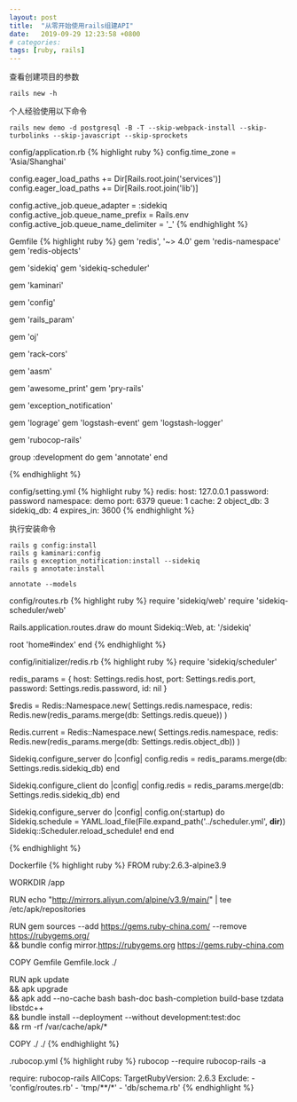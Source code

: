 ```yaml
---
layout: post
title:  "从零开始使用rails组建API"
date:   2019-09-29 12:23:58 +0800
# categories: 
tags: [ruby, rails]
---
```

查看创建项目的参数
```
rails new -h
```

个人经验使用以下命令
```
rails new demo -d postgresql -B -T --skip-webpack-install --skip-turbolinks --skip-javascript --skip-sprockets
```

config/application.rb
{% highlight ruby %}
config.time_zone = 'Asia/Shanghai'

config.eager_load_paths += Dir[Rails.root.join('services')]
config.eager_load_paths += Dir[Rails.root.join('lib')]

config.active_job.queue_adapter = :sidekiq
config.active_job.queue_name_prefix = Rails.env
config.active_job.queue_name_delimiter = '_'
{% endhighlight %}

Gemfile
{% highlight ruby %}
gem 'redis', '~> 4.0'
gem 'redis-namespace'
gem 'redis-objects'

gem 'sidekiq'
gem 'sidekiq-scheduler'

gem 'kaminari'

gem 'config'

gem 'rails_param'

gem 'oj'

gem 'rack-cors'

gem 'aasm'

gem 'awesome_print'
gem 'pry-rails'

gem 'exception_notification'

gem 'lograge'
gem 'logstash-event'
gem 'logstash-logger'

gem 'rubocop-rails'

group :development do
  gem 'annotate'
end

{% endhighlight %}

config/setting.yml
{% highlight ruby %}
redis:
  host: 127.0.0.1
  password: password
  namespace: demo
  port: 6379
  queue: 1
  cache: 2
  object_db: 3
  sidekiq_db: 4
  expires_in: 3600
{% endhighlight %}

执行安装命令
```
rails g config:install
rails g kaminari:config
rails g exception_notification:install --sidekiq
rails g annotate:install

annotate --models
```

config/routes.rb
{% highlight ruby %}
require 'sidekiq/web'
require 'sidekiq-scheduler/web'

Rails.application.routes.draw do
  mount Sidekiq::Web, at: '/sidekiq'

  root 'home#index'
end
{% endhighlight %}

config/initializer/redis.rb
{% highlight ruby %}
require 'sidekiq/scheduler'

redis_params = {
  host: Settings.redis.host,
  port: Settings.redis.port,
  password: Settings.redis.password,
  id: nil
}

$redis = Redis::Namespace.new(
  Settings.redis.namespace,
  redis: Redis.new(redis_params.merge(db: Settings.redis.queue))
)

Redis.current = Redis::Namespace.new(
  Settings.redis.namespace,
  redis: Redis.new(redis_params.merge(db: Settings.redis.object_db))
)

Sidekiq.configure_server do |config|
  config.redis = redis_params.merge(db: Settings.redis.sidekiq_db)
end

Sidekiq.configure_client do |config|
  config.redis = redis_params.merge(db: Settings.redis.sidekiq_db)
end

Sidekiq.configure_server do |config|
  config.on(:startup) do
    Sidekiq.schedule = YAML.load_file(File.expand_path('../scheduler.yml', __dir__))
    Sidekiq::Scheduler.reload_schedule!
  end
end

{% endhighlight %}

Dockerfile
{% highlight ruby %}
FROM ruby:2.6.3-alpine3.9

WORKDIR /app

RUN echo "http://mirrors.aliyun.com/alpine/v3.9/main/" | tee /etc/apk/repositories

RUN gem sources --add https://gems.ruby-china.com/ --remove https://rubygems.org/ \
    && bundle config mirror.https://rubygems.org https://gems.ruby-china.com

COPY Gemfile Gemfile.lock ./

RUN apk update \
  && apk upgrade \
  && apk add --no-cache bash bash-doc bash-completion build-base tzdata libstdc++ \
  && bundle install --deployment --without development:test:doc \
  && rm -rf /var/cache/apk/*

COPY ./ ./
{% endhighlight %}


.rubocop.yml
{% highlight ruby %}
rubocop --require rubocop-rails -a

require: rubocop-rails
AllCops:
  TargetRubyVersion: 2.6.3
  Exclude:
    - 'config/routes.rb'
    - 'tmp/**/*'
    - 'db/schema.rb'
{% endhighlight %}
